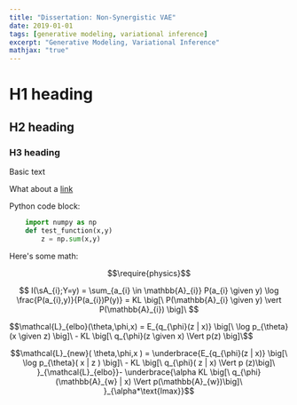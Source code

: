 ```yaml
---
title: "Dissertation: Non-Synergistic VAE"
date: 2019-01-01
tags: [generative modeling, variational inference]
excerpt: "Generative Modeling, Variational Inference"
mathjax: "true"
---
```


# H1 heading

## H2 heading

### H3 heading

Basic text

What about a [link](https://google.com)

Python code block:
```python
    import numpy as np
    def test_function(x,y)
        z = np.sum(x,y)

```

Here's some math:

$$\require{physics}$$

$$ I(\sA_{i};Y=y) = \sum_{a_{i} \in \mathbb{A}_{i}} P(a_{i} \given y) \log  \frac{P(a_{i},y)}{P(a_{i})P(y)} 
                  = KL \big[\ P(\mathbb{A}_{i} \given y) \vert P(\mathbb{A}_{i}) \big]\ $$

$$\mathcal{L}_{elbo}(\theta,\phi,x) =  E_{q_{\phi}(z | x)} \big[\ \log p_{\theta}(x \given z) \big]\ - KL \big[\ q_{\phi}(z \given x) \Vert p(z) \big]\$$


$$\mathcal{L}_{new}( \theta,\phi,x ) =  \underbrace{E_{q_{\phi}(z | x)} \big[\ \log p_{\theta}( x | z ) \big]\ - KL \big[\ q_{\phi}( z | x) \Vert p (z)\big]\ }_{\mathcal{L}_{elbo}}- \underbrace{\alpha KL \big[\ q_{\phi}(\mathbb{A}_{w} | x) \Vert p(\mathbb{A}_{w})\big]\ }_{\alpha*\text{Imax}}$$

